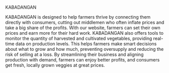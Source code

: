 KABADANGAN

KABADANGAN is designed to help farmers thrive by connecting them directly with consumers, cutting out middlemen who often inflate prices and take a big share of the profits. 
With our website, farmers can set their own prices and earn more for their hard work. 
KABADANGAN also offers tools to monitor the quantity of harvested and cultivated vegetables, providing real-time data on production levels.
This helps farmers make smart decisions about what to grow and how much, preventing oversupply and reducing the risk of selling at a loss.
By streamlining their business and aligning production with demand, farmers can enjoy better profits, and consumers get fresh, locally grown veggies at great prices.
